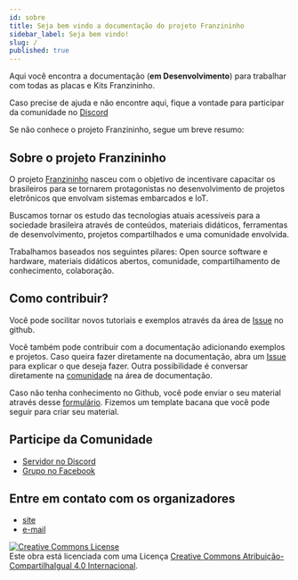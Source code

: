 ```yaml
---
id: sobre
title: Seja bem vindo a documentação do projeto Franzininho
sidebar_label: Seja bem vindo!
slug: /
published: true
---
```


Aqui você encontra a documentação (**em Desenvolvimento**) para trabalhar com todas as placas e Kits Franzininho.

Caso precise de ajuda e não encontre aqui, fique a vontade para participar da comunidade no [Discord](https://discord.gg/H5kENmWGaz)

Se não conhece o projeto Franzininho, segue um breve resumo:

## Sobre o projeto Franzininho

O projeto [Franzininho](https://franzininho.com.br/) nasceu com o objetivo de incentivare capacitar os brasileiros para se tornarem protagonistas no desenvolvimento de projetos eletrônicos que envolvam sistemas embarcados e IoT. 

Buscamos tornar os estudo das tecnologias atuais acessíveis para a sociedade brasileira através de conteúdos, materiais didáticos, ferramentas de desenvolvimento, projetos compartilhados e uma comunidade envolvida.

Trabalhamos baseados nos seguintes pilares: Open source software e hardware, materiais didáticos abertos, comunidade, compartilhamento de conhecimento, colaboração.

## Como contribuir?

Você pode socilitar novos tutoriais e exemplos através da área de [Issue](https://github.com/Franzininho/docs-franzininho-site/issues) no github.

Você também pode contribuir com a documentação adicionando exemplos e projetos. Caso queira fazer diretamente na documentação, abra um [Issue](https://github.com/Franzininho/docs-franzininho-site/issues) para explicar o que deseja fazer. Outra possibilidade é conversar diretamente na [comunidade](https://discord.gg/H5kENmWGaz) na área de documentação.

Caso não tenha conhecimento no Github, você pode enviar o seu material através desse [formulário](https://forms.gle/dGNfK3xaGK2BvRPp9). Fizemos um template bacana que você pode seguir para criar seu material.

## Participe da Comunidade
- [Servidor no Discord](https://discord.gg/H5kENmWGaz)
- [Grupo no Facebook](https://www.facebook.com/groups/299236843857849/)

## Entre em contato com os organizadores
- [site](https://franzininho.com.br/)
- [e-mail](mailto:contato@franzininho.com.br)


[![Creative Commons License](https://i.creativecommons.org/l/by-sa/4.0/88x31.png)](http://creativecommons.org/licenses/by-sa/4.0/)  
Este obra está licenciada com uma Licença [Creative Commons Atribuição-CompartilhaIgual 4.0 Internacional](http://creativecommons.org/licenses/by-sa/4.0/).
